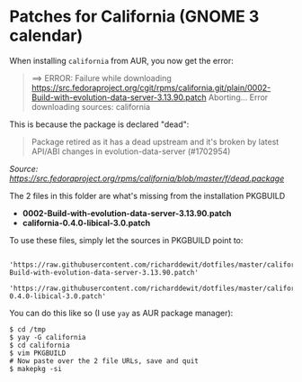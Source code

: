 # Patches for California (GNOME 3 calendar)

When installing `california` from AUR, you now get the error:

> ==> ERROR: Failure while downloading https://src.fedoraproject.org/cgit/rpms/california.git/plain/0002-Build-with-evolution-data-server-3.13.90.patch Aborting... Error downloading sources: california

This is because the package is declared "dead":

> Package retired as it has a dead upstream and it's broken by latest API/ABI changes in evolution-data-server (#1702954)

*Source: https://src.fedoraproject.org/rpms/california/blob/master/f/dead.package*

The 2 files in this folder are what's missing from the installation PKGBUILD

- **0002-Build-with-evolution-data-server-3.13.90.patch**
- **california-0.4.0-libical-3.0.patch**

To use these files, simply let the sources in PKGBUILD point to:

```shell
	'https://raw.githubusercontent.com/richarddewit/dotfiles/master/california/0002-Build-with-evolution-data-server-3.13.90.patch'
	'https://raw.githubusercontent.com/richarddewit/dotfiles/master/california/california-0.4.0-libical-3.0.patch'
```

You can do this like so (I use `yay` as AUR package manager):

```shell
$ cd /tmp
$ yay -G california
$ cd california
$ vim PKGBUILD
# Now paste over the 2 file URLs, save and quit
$ makepkg -si
```
